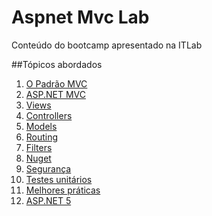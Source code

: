 # Aspnet Mvc Lab

Conteúdo do bootcamp apresentado na ITLab

##Tópicos abordados

1. [O Padrão MVC](01-MVCPattern.md)
2. [ASP.NET MVC](02-AspnetMVC.md)
3. [Views](03-Views.md)
4. [Controllers](04-Controllers.md)
5. [Models](05-Models.md)
6. [Routing](06-Routing.md)
7. [Filters](07-ActionFilters.md)
8. [Nuget](08-Nuget.md)
9. [Segurança](09-Security.md)
10. [Testes unitários](10-UnitTesting.md)
11. [Melhores práticas](11-BestPractices.md)
12. [ASP.NET 5](10-AspNet5.md)

